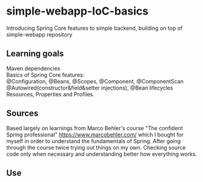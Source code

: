 # simple-webapp-IoC-basics
Introducing Spring Core features to simple backend, building on top of simple-webapp repository

## Learning goals
Maven dependencies  
Basics of Spring Core features:  
@Configuration, @Beans, @Scopes, @Component, @ComponentScan  
@Autowired(constructor&field&setter injections), @Bean lifecycles  
Resources, Properties and Profiles.  

## Sources
Based largely on learnings from Marco Behler's course "The confident Spring professional" https://www.marcobehler.com/ which I bought for myself in order to understand the fundamentals of Spring. 
After going through the course twice trying out things on my own. Checking source code only when necessary and understanding better how everything works.

## Use

